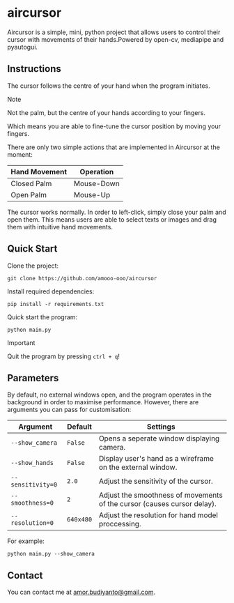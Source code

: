# aircursor
Aircursor is a simple, mini, python project that allows users to control their cursor with movements of their hands.Powered by open-cv, mediapipe and pyautogui. 

## Instructions
The cursor follows the centre of your hand when the program initiates. 

> [!NOTE]
> Not the palm, but the centre of your hands according to your fingers. 

Which means you are able to fine-tune the cursor position by moving your fingers. 

There are only two simple actions that are implemented in Aircursor at the moment:

| Hand Movement  | Operation |
| ------------- | ------------- |
| Closed Palm  | Mouse-Down  |
| Open Palm  | Mouse-Up  |

The cursor works normally. In order to left-click, simply close your palm and open them. This means users are able to select texts or images and drag them with intuitive hand movements. 

## Quick Start

Clone the project:
```shell
git clone https://github.com/amooo-ooo/aircursor
```

Install required dependencies:
```shell
pip install -r requirements.txt
```

Quick start the program:
```shell
python main.py
```

> [!IMPORTANT]
> Quit the program by pressing `ctrl + q`!

## Parameters
By default, no external windows open, and the program operates in the background in order to maximise performance. However, there are arguments you can pass for customisation:

| Argument  | Default | Settings |
| ------------- | ------------- |------------- |
| `--show_camera`  | `False` | Opens a seperate window displaying camera. |
| `--show_hands`  | `False` | Display user's hand as a wireframe on the external window. |
| `--sensitivity=0` | `2.0` | Adjust the sensitivity of the cursor. |
|  `--smoothness=0` | `2` | Adjust the smoothness of movements of the cursor (causes cursor delay). |
| `--resolution=0` | `640x480` | Adjust the resolution for hand model proccessing. |

For example: 
```shell
python main.py --show_camera
```

## Contact
You can contact me at [amor.budiyanto@gmail.com](mailto:amor.budiyanto@gmail.com).